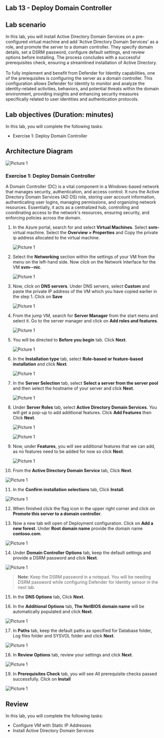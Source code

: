 ## Lab 13 - Deploy Domain Controller 

## Lab scenario

In this lab, you will install Active Directory Domain Services on a pre-configured virtual machine and add 'Active Directory Domain Services' as a role, and promote the server to a domain controller. They specify domain details, set a DSRM password, configure default settings, and review options before installing. The process concludes with a successful prerequisites check, ensuring a streamlined installation of Active Directory.<br>
<br>To fully implement and benefit from Defender for Identity capabilities, one of the prerequisites is configuring the server as a domain controller. This configuration allows Defender for Identity to monitor and analyze the identity-related activities, behaviors, and potential threats within the domain environment, providing insights and enhancing security measures specifically related to user identities and authentication protocols.

## Lab objectives (Duration: minutes)

In this lab, you will complete the following tasks:
- Exercise 1: Deploy Domain Controller 

## Architecture Diagram

   ![Picture 1](../Media/lab13-arch.png)

### Exercise 1: Deploy Domain Controller 

A Domain Controller (DC) is a vital component in a Windows-based network that manages security, authentication, and access control. It runs the Active Directory Domain Services (AD DS) role, storing user account information, authenticating user logins, managing permissions, and organizing network resources. Essentially, it acts as a centralized hub, controlling and coordinating access to the network's resources, ensuring security, and enforcing policies across the domain.

1. In the Azure portal, search for and select **Virtual Machines**. Select **svm-<inject key="DeploymentID" enableCopy="false" /></inject>** virtual machine. Select the **Overview > Properties** and Copy the private ip address allocated to the virtual machine.

   ![Picture 1](../Media/domaincontrollers1.png)

2. Select the **Networking** section within the settings of your VM from the menu on the left-hand side. Now click on the Network Interface for the VM **svm-<inject key="DeploymentID" enableCopy="false" /></inject>-nic**.

   ![Picture 1](../Media/dc19.png)

3. Now, click on **DNS servers**. Under DNS servers, select **Custom** and paste the private IP address of the VM which you have copied earlier in the step 1. Click on **Save**

   ![Picture 1](../Media/dc21.png)

4. From the jump VM, search for **Server Manager** from the start menu and select it. Go to the server manager and click on **Add roles and features**.

   ![Picture 1](../Media/dc1.png)

5. You will be directed to **Before you begin** tab. Click **Next**.

   ![Picture 1](../Media/dc2.png)

6. In the **Installation type** tab, select **Role-based or feature-based installation** and click **Next**.

   ![Picture 1](../Media/dc3.png)

7. In the **Server Selection** tab, select **Select a server from the server pool** and then select the hostname of your server and click **Next**.

   ![Picture 1](../Media/dc4.png)

8. Under **Server Roles** tab, select **Active Directory Domain Services**. You will get a pop-up to add additional features. Click **Add Features** then Click **Next**.

   ![Picture 1](../Media/dc5.png)

   ![Picture 1](../Media/dc6.png)

9. Now, under **Features**, you will see additional features that we can add, as no features need to be added for now so click **Next**.

   ![Picture 1](../Media/dc7.png)

10. From the **Active Directory Domain Service** tab, Click **Next**.

   ![Picture 1](../Media/dc8.png)

11. In the **Confirm installation selections** tab, Click **Install**.

   ![Picture 1](../Media/dc9.png)

12. When finished click the flag icon in the upper right corner and click on **Promote this server to a domain controller**.

13. Now a new tab will open of Deployment configuration. Click on **Add a new forest**. Under **Root domain name** provide the domain name **contoso.com**.

   ![Picture 1](../Media/dcnew1.png)

14. Under **Domain Controller Options** tab, keep the default settings and provide a DSRM password and click **Next**.

   ![Picture 1](../Media/dc12.png)

>**Note**: Keep the DSRM password in a notepad. You will be needing DSRM password while configuring Defender for Identity sensor in the next lab.

15. In the **DNS Options** tab, Click **Next**.

16. In the **Additional Options** tab, **The NetBIOS domain name** will be automatically populated and click **Next**.

   ![Picture 1](../Media/dcnew2.png)

17. In **Paths** tab, keep the default paths as specified for Database folder, Log files folder and SYSVOL folder and click **Next**.

   ![Picture 1](../Media/dc14.png)

18. In **Review Options** tab, review your settings and click **Next**.

   ![Picture 1](../Media/dc15.png)

19. In **Prerequisites Check** tab, you will see All prerequisite checks passed successfully. Click on **Install**

   ![Picture 1](../Media/dc16.png)

## Review
In this lab, you will complete the following tasks:
- Configure VM with Static IP Addresses
- Install Active Directory Domain Services


